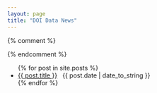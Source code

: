 ```yaml
---
layout: page
title: "DOI Data News"
---
```



{% comment %}

{% endcomment %}

<div id="home">
  <ul class="posts">
    {% for post in site.posts %}
      <li><a href="{{ site.baseurl }}{{ post.url }}">{{ post.title }}</a> 
      &nbsp;
      <span class="post-date">{{ post.date | date_to_string }}</span></li>
    {% endfor %}
  </ul>
</div>


